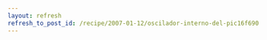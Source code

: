```yaml
---
layout: refresh
refresh_to_post_id: /recipe/2007-01-12/oscilador-interno-del-pic16f690.html
---
```

